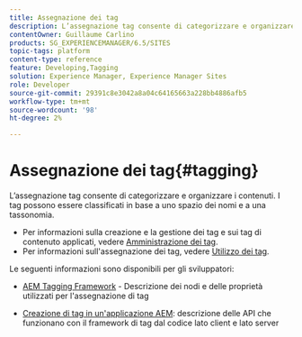 ```yaml
---
title: Assegnazione dei tag
description: L’assegnazione tag consente di categorizzare e organizzare i contenuti
contentOwner: Guillaume Carlino
products: SG_EXPERIENCEMANAGER/6.5/SITES
topic-tags: platform
content-type: reference
feature: Developing,Tagging
solution: Experience Manager, Experience Manager Sites
role: Developer
source-git-commit: 29391c8e3042a8a04c64165663a228bb4886afb5
workflow-type: tm+mt
source-wordcount: '98'
ht-degree: 2%

---
```


# Assegnazione dei tag{#tagging}

L’assegnazione tag consente di categorizzare e organizzare i contenuti. I tag possono essere classificati in base a uno spazio dei nomi e a una tassonomia.

* Per informazioni sulla creazione e la gestione dei tag e sui tag di contenuto applicati, vedere [Amministrazione dei tag](/help/sites-administering/tags.md).
* Per informazioni sull&#39;assegnazione dei tag, vedere [Utilizzo dei tag](/help/sites-authoring/tags.md).

Le seguenti informazioni sono disponibili per gli sviluppatori:

* [AEM Tagging Framework](/help/sites-developing/framework.md) - Descrizione dei nodi e delle proprietà utilizzati per l&#39;assegnazione di tag

* [Creazione di tag in un&#39;applicazione AEM](/help/sites-developing/building.md): descrizione delle API che funzionano con il framework di tag dal codice lato client e lato server
